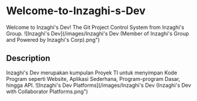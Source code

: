 # Welcome-to-Inzaghi-s-Dev
Welcome to Inzaghi's Dev! The Git Project Control System from Inzaghi's Group.
![Inzaghi's Dev](/images/Inzaghi's Dev (Member of Inzaghi's Group and Powered by Inzaghi's Corp).png")

## Description
Inzaghi's Dev merupakan kumpulan Proyek TI untuk menyimpan Kode Program seperti Website, Aplikasi Sederhana, Program-program Dasar, hingga API.
![Inzaghi's Dev Platforms](/images/Inzaghi's Dev (Inzaghi's Dev with Collaborator Platforms.png")
